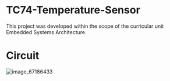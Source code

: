 # TC74-Temperature-Sensor
This project was developed within the scope of the curricular unit Embedded Systems Architecture.

# Circuit
![image_67186433](https://github.com/diogotorrinhas/TC74-Temperature-Sensor/assets/59964065/5447d918-f249-44cb-ac72-fcea44d395f9)
